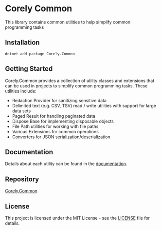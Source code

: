 # Corely Common
This library contains common utilities to help simplify common programming tasks

## Installation
`dotnet add package Corely.Common`

## Getting Started
Corely.Common provides a collection of utility classes and extensions that can be used in projects to simplify common programming tasks. These utilities include:

- Redaction Provider for sanitizing sensitive data
- Delimited text (e.g. CSV, TSV) read / write utilities with support for large data sets
- Paged Result for handling paginated data
- Dispose Base for implementing disposable objects
- File Path utilities for working with file paths
- Various Extensions for common operations
- Converters for JSON serialization/deserialization

## Documentation
Details about each utility can be found in the [documentation](Docs/index.md).

## Repository
[Corely.Common](https://github.com/ultrabstrong/Corely/tree/master/Corely.Common)

## License
This project is licensed under the MIT License - see the [LICENSE](../LICENSE) file for details.
